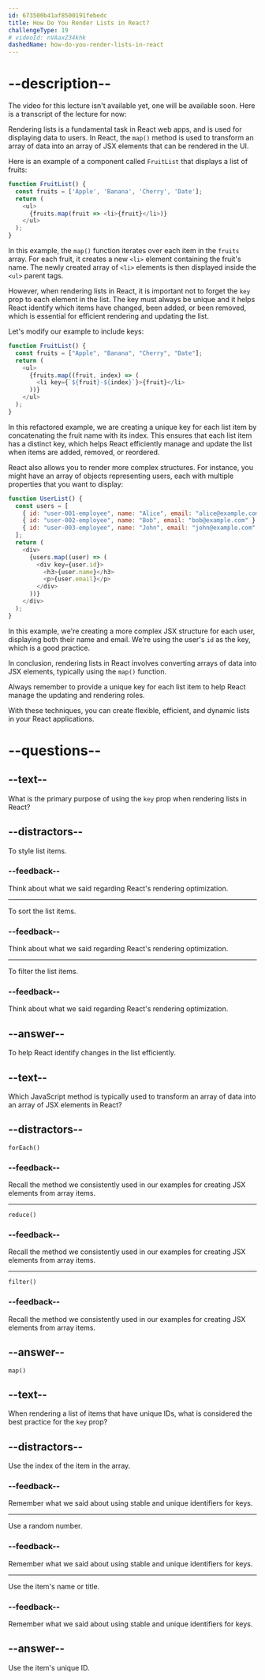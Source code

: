 ```yaml
---
id: 673500b41af8500191febedc
title: How Do You Render Lists in React?
challengeType: 19
# videoId: nVAaxZ34khk
dashedName: how-do-you-render-lists-in-react
---
```


# --description--

The video for this lecture isn't available yet, one will be available soon. Here is a transcript of the lecture for now:

Rendering lists is a fundamental task in React web apps, and is used for displaying data to users. In React, the `map()` method is used to transform an array of data into an array of JSX elements that can be rendered in the UI.

Here is an example of a component called `FruitList` that displays a list of fruits:

```js
function FruitList() {
  const fruits = ['Apple', 'Banana', 'Cherry', 'Date'];
  return (
    <ul>
      {fruits.map(fruit => <li>{fruit}</li>)}
    </ul>
  );
}
```

In this example, the `map()` function iterates over each item in the `fruits` array. For each fruit, it creates a new `<li>` element containing the fruit's name. The newly created array of `<li>` elements is then displayed inside the `<ul>` parent tags. 

However, when rendering lists in React, it is important not to forget the `key` prop to each element in the list. The key must always be unique and it helps React identify which items have changed, been added, or been removed, which is essential for efficient rendering and updating the list. 

Let's modify our example to include keys:

```js
function FruitList() {
  const fruits = ["Apple", "Banana", "Cherry", "Date"];
  return (
    <ul>
      {fruits.map((fruit, index) => (
        <li key={`${fruit}-${index}`}>{fruit}</li>
      ))}
    </ul>
  );
}
```

In this refactored example, we are creating a unique key for each list item by concatenating the fruit name with its index. This ensures that each list item has a distinct key, which helps React efficiently manage and update the list when items are added, removed, or reordered.

React also allows you to render more complex structures. For instance, you might have an array of objects representing users, each with multiple properties that you want to display:

```js
function UserList() {
  const users = [
    { id: "user-001-employee", name: "Alice", email: "alice@example.com" },
    { id: "user-002-employee", name: "Bob", email: "bob@example.com" },
    { id: "user-003-employee", name: "John", email: "john@example.com" },
  ];
  return (
    <div>
      {users.map((user) => (
        <div key={user.id}>
          <h3>{user.name}</h3>
          <p>{user.email}</p>
        </div>
      ))}
    </div>
  );
}
```

In this example, we're creating a more complex JSX structure for each user, displaying both their name and email. We're using the user's `id` as the key, which is a good practice.

In conclusion, rendering lists in React involves converting arrays of data into JSX elements, typically using the `map()` function. 

Always remember to provide a unique key for each list item to help React manage the updating and rendering roles. 

With these techniques, you can create flexible, efficient, and dynamic lists in your React applications.

# --questions--

## --text--

What is the primary purpose of using the `key` prop when rendering lists in React?

## --distractors--

To style list items.

### --feedback--

Think about what we said regarding React's rendering optimization.

---

To sort the list items.

### --feedback--

Think about what we said regarding React's rendering optimization.

---

To filter the list items.

### --feedback--

Think about what we said regarding React's rendering optimization.

## --answer--

To help React identify changes in the list efficiently.

## --text--

Which JavaScript method is typically used to transform an array of data into an array of JSX elements in React?

## --distractors--

`forEach()`

### --feedback--

Recall the method we consistently used in our examples for creating JSX elements from array items.

---

`reduce()`

### --feedback--

Recall the method we consistently used in our examples for creating JSX elements from array items.

---

`filter()`

### --feedback--

Recall the method we consistently used in our examples for creating JSX elements from array items.

## --answer--

`map()`

## --text--

When rendering a list of items that have unique IDs, what is considered the best practice for the `key` prop?

## --distractors--

Use the index of the item in the array.

### --feedback--

Remember what we said about using stable and unique identifiers for keys.

---

Use a random number.

### --feedback--

Remember what we said about using stable and unique identifiers for keys.

---

Use the item's name or title.

### --feedback--

Remember what we said about using stable and unique identifiers for keys.

## --answer--

Use the item's unique ID.

